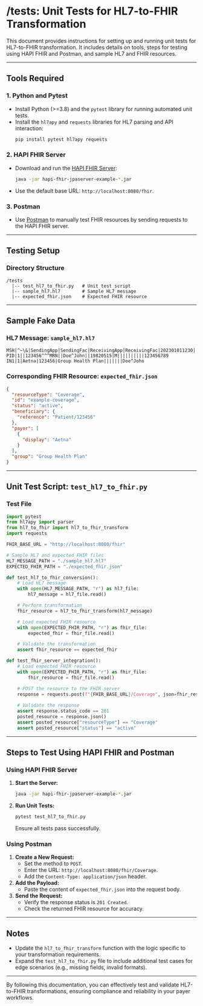 # /tests: Unit Tests for HL7-to-FHIR Transformation

This document provides instructions for setting up and running unit tests for HL7-to-FHIR transformation. It includes details on tools, steps for testing using HAPI FHIR and Postman, and sample HL7 and FHIR resources.

---

## Tools Required

### 1. **Python and Pytest**
- Install Python (>=3.8) and the `pytest` library for running automated unit tests.
- Install the `hl7apy` and `requests` libraries for HL7 parsing and API interaction:
  ```bash
  pip install pytest hl7apy requests
  ```

### 2. **HAPI FHIR Server**
- Download and run the [HAPI FHIR Server](https://hapifhir.io/):
  ```bash
  java -jar hapi-fhir-jpaserver-example-*.jar
  ```
- Use the default base URL: `http://localhost:8080/fhir`.

### 3. **Postman**
- Use [Postman](https://www.postman.com/) to manually test FHIR resources by sending requests to the HAPI FHIR server.

---

## Testing Setup

### Directory Structure
```
/tests
  |-- test_hl7_to_fhir.py   # Unit test script
  |-- sample_hl7.hl7        # Sample HL7 message
  |-- expected_fhir.json    # Expected FHIR resource
```

---

## Sample Fake Data

### HL7 Message: `sample_hl7.hl7`
```hl7
MSH|^~\&|SendingApp|SendingFac|ReceivingApp|ReceivingFac|202301011230||ADT^A01|12345|P|2.5
PID|1||123456^^^MRN||Doe^John||19820515|M||||||||||123456789
IN1|1|Aetna|123456|Group Health Plan|||||||Doe^John
```

### Corresponding FHIR Resource: `expected_fhir.json`
```json
{
  "resourceType": "Coverage",
  "id": "example-coverage",
  "status": "active",
  "beneficiary": {
    "reference": "Patient/123456"
  },
  "payor": [
    {
      "display": "Aetna"
    }
  ],
  "group": "Group Health Plan"
}
```

---

## Unit Test Script: `test_hl7_to_fhir.py`

### Test File
```python
import pytest
from hl7apy import parser
from hl7_to_fhir import hl7_to_fhir_transform
import requests

FHIR_BASE_URL = "http://localhost:8080/fhir"

# Sample HL7 and expected FHIR files
HL7_MESSAGE_PATH = "./sample_hl7.hl7"
EXPECTED_FHIR_PATH = "./expected_fhir.json"

def test_hl7_to_fhir_conversion():
    # Load HL7 message
    with open(HL7_MESSAGE_PATH, "r") as hl7_file:
        hl7_message = hl7_file.read()

    # Perform transformation
    fhir_resource = hl7_to_fhir_transform(hl7_message)

    # Load expected FHIR resource
    with open(EXPECTED_FHIR_PATH, "r") as fhir_file:
        expected_fhir = fhir_file.read()

    # Validate the transformation
    assert fhir_resource == expected_fhir

def test_fhir_server_integration():
    # Load expected FHIR resource
    with open(EXPECTED_FHIR_PATH, "r") as fhir_file:
        fhir_resource = fhir_file.read()

    # POST the resource to the FHIR server
    response = requests.post(f"{FHIR_BASE_URL}/Coverage", json=fhir_resource)
    
    # Validate the response
    assert response.status_code == 201
    posted_resource = response.json()
    assert posted_resource["resourceType"] == "Coverage"
    assert posted_resource["status"] == "active"
```

---

## Steps to Test Using HAPI FHIR and Postman

### Using HAPI FHIR Server
1. **Start the Server:**
   ```bash
   java -jar hapi-fhir-jpaserver-example-*.jar
   ```
2. **Run Unit Tests:**
   ```bash
   pytest test_hl7_to_fhir.py
   ```
   Ensure all tests pass successfully.

### Using Postman
1. **Create a New Request:**
   - Set the method to `POST`.
   - Enter the URL: `http://localhost:8080/fhir/Coverage`.
   - Add the `Content-Type: application/json` header.
2. **Add the Payload:**
   - Paste the content of `expected_fhir.json` into the request body.
3. **Send the Request:**
   - Verify the response status is `201 Created`.
   - Check the returned FHIR resource for accuracy.

---

## Notes
- Update the `hl7_to_fhir_transform` function with the logic specific to your transformation requirements.
- Expand the `test_hl7_to_fhir.py` file to include additional test cases for edge scenarios (e.g., missing fields, invalid formats).

---

By following this documentation, you can effectively test and validate HL7-to-FHIR transformations, ensuring compliance and reliability in your payer workflows.
